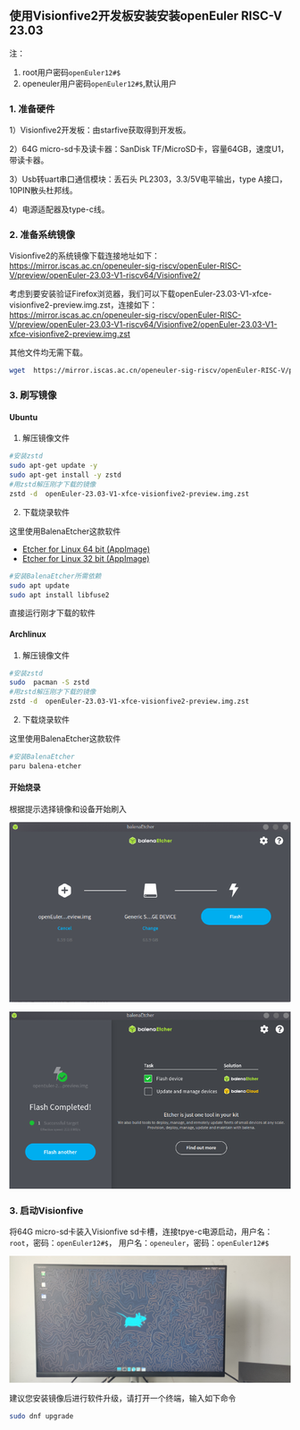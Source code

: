 ## 使用Visionfive2开发板安装安装openEuler RISC-V 23.03

注：

1. root用户密码`openEuler12#$`
2. openeuler用户密码`openEuler12#$`,默认用户

### 1. 准备硬件

1）Visionfive2开发板：由starfive获取得到开发板。

2）64G micro-sd卡及读卡器：SanDisk TF/MicroSD卡，容量64GB，速度U1，带读卡器。

3）Usb转uart串口通信模块：丢石头 PL2303，3.3/5V电平输出，type A接口，10PIN散头杜邦线。

4）电源适配器及type-c线。

### 2. 准备系统镜像

Visionfive2的系统镜像下载连接地址如下： https://mirror.iscas.ac.cn/openeuler-sig-riscv/openEuler-RISC-V/preview/openEuler-23.03-V1-riscv64/Visionfive2/

考虑到要安装验证Firefox浏览器，我们可以下载openEuler-23.03-V1-xfce-visionfive2-preview.img.zst，连接如下：https://mirror.iscas.ac.cn/openeuler-sig-riscv/openEuler-RISC-V/preview/openEuler-23.03-V1-riscv64/Visionfive2/openEuler-23.03-V1-xfce-visionfive2-preview.img.zst

其他文件均无需下载。

```bash
wget  https://mirror.iscas.ac.cn/openeuler-sig-riscv/openEuler-RISC-V/preview/openEuler-23.03-V1-riscv64/Visionfive2/openEuler-23.03-V1-xfce-visionfive2-preview.img.zst
```

### 3. 刷写镜像

#### Ubuntu

1. 解压镜像文件

```bash
#安装zstd
sudo apt-get update -y
sudo apt-get install -y zstd
#用zstd解压刚才下载的镜像
zstd -d  openEuler-23.03-V1-xfce-visionfive2-preview.img.zst
```

2. 下载烧录软件

这里使用BalenaEtcher这款软件

- [Etcher for Linux 64 bit (AppImage)](https://github.com/balena-io/etcher/releases/download/v1.7.9/balena-etcher-electron-1.7.9-linux-x64.zip?d_id=de8361fd-7321-4913-bcac-21c0663d095fR)
- [Etcher for Linux 32 bit (AppImage)](https://github.com/balena-io/etcher/releases/download/v1.7.9/balena-etcher-electron-1.7.9-linux-ia32.zip?d_id=de8361fd-7321-4913-bcac-21c0663d095fR)

```bash
#安装BalenaEtcher所需依赖
sudo apt update
sudo apt install libfuse2
```

直接运行刚才下载的软件

#### Archlinux

1. 解压镜像文件

```bash
#安装zstd
sudo  pacman -S zstd
#用zstd解压刚才下载的镜像
zstd -d  openEuler-23.03-V1-xfce-visionfive2-preview.img.zst
```

2. 下载烧录软件

这里使用BalenaEtcher这款软件

```bash
#安装BalenaEtcher
paru balena-etcher 
```

#### 开始烧录

根据提示选择镜像和设备开始刷入

![](images/flash-img.png)

![](images/flash-ok.png)

### 3. 启动Visionfive

将64G micro-sd卡装入Visionfive sd卡槽，连接tpye-c电源启动，用户名：`root`，密码：`openEuler12#$`， 用户名：`openeuler`，密码：`openEuler12#$`

![figure_6](images/boot.jpg)

建议您安装镜像后进行软件升级，请打开一个终端，输入如下命令

```bash
sudo dnf upgrade
```
